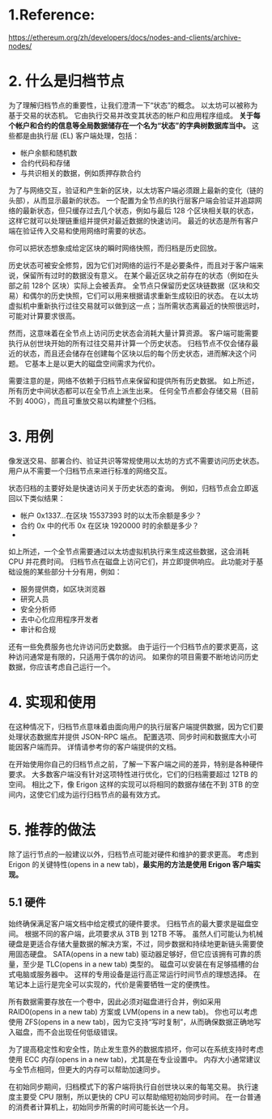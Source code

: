 # 1.Reference:
https://ethereum.org/zh/developers/docs/nodes-and-clients/archive-nodes/


# 2. 什么是归档节点

为了理解归档节点的重要性，让我们澄清一下“状态”的概念。 以太坊可以被称为基于交易的状态机。 它由执行交易并改变其状态的帐户和应用程序组成。 **关于每个帐户和合约的信息等全局数据储存在一个名为“状态”的字典树数据库当中。** 这些都是由执行层 (EL) 客户端处理，包括：

- 帐户余额和随机数
- 合约代码和存储
- 与共识相关的数据，例如质押存款合约
  
为了与网络交互，验证和产生新的区块，以太坊客户端必须跟上最新的变化（链的头部），从而显示最新的状态。 一个配置为全节点的执行层客户端会验证并追踪网络的最新状态，但只缓存过去几个状态，例如与最后 128 个区块相关联的状态，这样它就可以处理链重组并提供对最近数据的快速访问。 最近的状态是所有客户端在验证传入交易和使用网络时需要的状态。

你可以把状态想象成给定区块的瞬时网络快照，而归档是历史回放。

历史状态可被安全修剪，因为它们对网络的运行不是必要条件，而且对于客户端来说，保留所有过时的数据没有意义。 在某个最近区块之前存在的状态（例如在头部之前 128个 区块）实际上会被丢弃。 全节点只保留历史区块链数据（区块和交易）和偶尔的历史快照，它们可以用来根据请求重新生成较旧的状态。 在以太坊虚拟机中重新执行过往交易就可以做到这一点；当所需状态离最近的快照很远时，可能对计算要求很高。

然而，这意味着在全节点上访问历史状态会消耗大量计算资源。 客户端可能需要执行从创世块开始的所有过往交易并计算一个历史状态。 归档节点不仅会储存最近的状态，而且还会储存在创建每个区块以后的每个历史状态，进而解决这个问题。 它基本上是以更大的磁盘空间需求为代价。

需要注意的是，网络不依赖于归档节点来保留和提供所有历史数据。 如上所述，所有历史中间状态都可以在全节点上派生出来。 任何全节点都会存储交易（目前不到 400G），而且可重放交易以构建整个归档。


# 3. 用例

像发送交易、部署合约、验证共识等常规使用以太坊的方式不需要访问历史状态。 用户从不需要一个归档节点来进行标准的网络交互。

状态归档的主要好处是快速访问关于历史状态的查询。 例如，归档节点会立即返回以下类似结果：

- 帐户 0x1337…在区块 15537393 时的以太币余额是多少？
- 合约 0x 中的代币 0x 在区块 1920000 时的余额是多少？
- 
如上所述，一个全节点需要通过以太坊虚拟机执行来生成这些数据，这会消耗 CPU 并花费时间。 归档节点在磁盘上访问它们，并立即提供响应。 此功能对于基础设施的某些部分十分有用，例如：

- 服务提供商，如区块浏览器
- 研究人员
- 安全分析师
- 去中心化应用程序开发者
- 审计和合规

还有一些免费服务也允许访问历史数据。 由于运行一个归档节点的要求更高，这种访问通常是有限的，只适用于偶尔的访问。 如果你的项目需要不断地访问历史数据，你应该考虑自己运行一个。


# 4. 实现和使用

在这种情况下，归档节点意味着由面向用户的执行层客户端提供数据，因为它们要处理状态数据库并提供 JSON-RPC 端点。 配置选项、同步时间和数据库大小可能因客户端而异。 详情请参考你的客户端提供的文档。

在开始使用你自己的归档节点之前，了解一下客户端之间的差异，特别是各种硬件要求。 大多数客户端没有针对这项特性进行优化，它们的归档需要超过 12TB 的空间。 相比之下，像 Erigon 这样的实现可以将相同的数据存储在不到 3TB 的空间内，这使它们成为运行归档节点的最有效方式。


# 5. 推荐的做法

除了运行节点的一般建议以外，归档节点可能对硬件和维护的要求更高。 考虑到 Erigon 的关键特性(opens in a new tab)，**最实用的方法是使用 Erigon 客户端实现。**

## 5.1 硬件
始终确保满足客户端文档中给定模式的硬件要求。 归档节点的最大要求是磁盘空间。 根据不同的客户端，此项要求从 3TB 到 12TB 不等。 虽然人们可能认为机械硬盘是更适合存储大量数据的解决方案，不过，同步数据和持续地更新链头需要使用固态硬盘。 SATA(opens in a new tab) 驱动器足够好，但它应该拥有可靠的质量，至少是 TLC(opens in a new tab) 类型的。 磁盘可以安装在有足够插槽的台式电脑或服务器中。 这样的专用设备是运行高正常运行时间节点的理想选择。 在笔记本上运行是完全可以实现的，代价是需要牺牲一定的便携性。

所有数据需要存放在一个卷中，因此必须对磁盘进行合并，例如采用 RAID0(opens in a new tab) 方案或 LVM(opens in a new tab)。 你也可以考虑使用 ZFS(opens in a new tab)，因为它支持“写时复制”，从而确保数据正确地写入磁盘，而不会出现任何低级错误。

为了提高稳定性和安全性，防止发生意外的数据库损坏，你可以在系统支持时考虑使用 ECC 内存(opens in a new tab)，尤其是在专业设置中。 内存大小通常建议与全节点相同，但更大的内存可以帮助加速同步。

在初始同步期间，归档模式下的客户端将执行自创世块以来的每笔交易。 执行速度主要受 CPU 限制，所以更快的 CPU 可以帮助缩短初始同步时间。 在一台普通的消费者计算机上，初始同步所需的时间可能长达一个月。